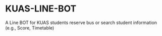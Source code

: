 # KUAS-LINE-BOT
A Line BOT for KUAS students reserve bus or search student information (e.g., Score, Timetable) 
